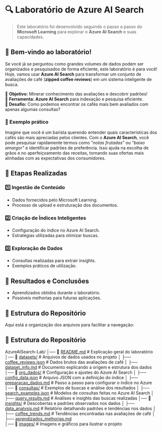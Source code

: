 # 🔍 Laboratório de Azure AI Search 

> Este laboratório foi desenvolvido seguindo o passo a passo do **Microsoft Learning** para explorar o **Azure AI Search** e suas capacidades.

## 🏁 Bem-vindo ao laboratório!  
Se você já se perguntou como grandes volumes de dados podem ser organizados e pesquisados de forma eficiente, este laboratório é para você! Hoje, vamos usar **Azure AI Search** para transformar um conjunto de avaliações de café (**zipped coffee reviews**) em um sistema inteligente de busca.  

🔹 **Objetivo:** Minerar conhecimento das avaliações e descobrir padrões!  
🔹 **Ferramenta:** **Azure AI Search** para indexação e pesquisa eficiente.  
🔹 **Desafio:** Como podemos encontrar os cafés mais bem avaliados com apenas algumas consultas?  

### **🔎 Exemplo prático**
Imagine que você é um barista querendo entender quais características dos cafés são mais apreciadas pelos clientes. Com o **Azure AI Search**, você pode pesquisar rapidamente termos como _"notas frutadas"_ ou _"baixo amargor"_ e identificar padrões de preferência. Isso ajuda na escolha de grãos e no aperfeiçoamento das receitas, tornando suas ofertas mais alinhadas com as expectativas dos consumidores.  

## 📌 Etapas Realizadas

### 1️⃣ Ingestão de Conteúdo
- Dados fornecidos pelo Microsoft Learning.
- Processo de upload e estruturação dos documentos.

### 2️⃣ Criação de Índices Inteligentes
- Configuração do índice no Azure AI Search.
- Estratégias utilizadas para otimizar buscas.

### 3️⃣ Exploração de Dados
- Consultas realizadas para extrair insights.
- Exemplos práticos de utilização.

## 🚀 Resultados e Conclusões
- Aprendizados obtidos durante o laboratório.
- Possíveis melhorias para futuras aplicações.

## 📂 Estrutura do Repositório

Aqui está a organização dos arquivos para facilitar a navegação:

## 📌 Estrutura do Repositório

AzureAISearch-Lab/
│── 📜 [README.md](https://github.com/LidianeSouza/AzureAISearch-Lab/blob/main/README.md)         # Explicação geral do laboratório
│── 📂 [datasets/](https://github.com/LidianeSouza/AzureAISearch-Lab/tree/main/datasets)         # Arquivos de dados usados no projeto
│   ├── [coffee_reviews.json](https://github.com/LidianeSouza/AzureAISearch-Lab/blob/main/datasets/coffee_reviews.json)  # Dados brutos das avaliações de café
│   ├── [dataset_info.md](https://github.com/LidianeSouza/AzureAISearch-Lab/blob/main/datasets/dataset_info.md)      # Documento explicando a origem e estrutura dos dados
│── 📂 [org_dados/](https://github.com/LidianeSouza/AzureAISearch-Lab/tree/main/org_dados)         # Configuração e ajustes do Azure AI Search
│   ├── [config_data.json](https://github.com/LidianeSouza/AzureAISearch-Lab/blob/main/org_dados/config_data.json)    # Arquivo JSON com a definição do índice
│   ├── [preparacao_dados.md](https://github.com/LidianeSouza/AzureAISearch-Lab/blob/main/org_dados/preparacao_dados.md)       # Passo a passo para configurar o índice no Azure
│── 📂 [consultas/](https://github.com/LidianeSouza/AzureAISearch-Lab/tree/main/consultas)         # Exemplos de buscas e análise dos resultados
│   ├── [search_examples.json](https://github.com/LidianeSouza/AzureAISearch-Lab/blob/main/consultas/search_examples.json) # Modelos de consultas feitas no Azure AI Search
│   ├── [query_results.md](https://github.com/LidianeSouza/AzureAISearch-Lab/blob/main/consultas/query_results.md)     # Análises e insights das buscas realizadas
│── 📂 [insights/](https://github.com/LidianeSouza/AzureAISearch-Lab/tree/main/insights)         # Descobertas e padrões observados nos dados
│   ├── [data_analysis.md](https://github.com/LidianeSouza/AzureAISearch-Lab/blob/main/insights/data_analysis.md)     # Relatório detalhando padrões e tendências nos dados
│   ├── [coffee_trends.md](https://github.com/LidianeSouza/AzureAISearch-Lab/blob/main/insights/coffee_trends.md)     # Tendências encontradas nas avaliações de café
│   ├── [aprendizados_melhorias.md](https://github.com/LidianeSouza/AzureAISearch-Lab/blob/main/insights/aprendizados_melhorias.md)    
│── 📂 [images/](https://github.com/LidianeSouza/AzureAISearch-Lab/tree/main/images)           # Imagens e gráficos para ilustrar o projeto


